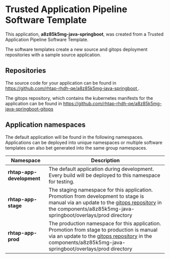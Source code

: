 # Trusted Application Pipeline Software Template

This application, **a8z85k5mg-java-springboot**, was created from a Trusted Application Pipeline Software Template.

The software templates create a new source and gitops deployment repositories with a sample source application. 

## Repositories

The source code for your application can be found in [https://github.com/rhtap-rhdh-qe/a8z85k5mg-java-springboot ](https://github.com/rhtap-rhdh-qe/a8z85k5mg-java-springboot ).
 
The gitops repository, which contains the kubernetes manifests for the application can be found in 
[https://github.com/rhtap-rhdh-qe/a8z85k5mg-java-springboot-gitops ](https://github.com/rhtap-rhdh-qe/a8z85k5mg-java-springboot-gitops ) 

## Application namespaces 

The default application will be found in the following namespaces. Applications can be deployed into unique namespaces or multiple software templates can also bet generated into the same group namespaces.  

|  Namespace   |  Description   |  
| -------- | -------- |   
| **rhtap-app-development** | The default application during development. Every build will be deployed to this namespace for testing. | 
| **rhtap-app-stage** | The staging namespace for this application. Promotion from development to stage is manual via an update to the [gitops repository](https://github.com/rhtap-rhdh-qe/a8z85k5mg-java-springboot-gitops ) in the components/a8z85k5mg-java-springboot/overlays/prod directory |  
| **rhtap-app-prod** | The production namespace for this application. Promotion from stage to production is manual via an update to the [gitops repository](https://github.com/rhtap-rhdh-qe/a8z85k5mg-java-springboot-gitops ) in the components/a8z85k5mg-java-springboot/overlays/prod directory | 